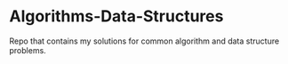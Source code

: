 # Algorithms-Data-Structures
Repo that contains my solutions for common algorithm and data structure problems. 

